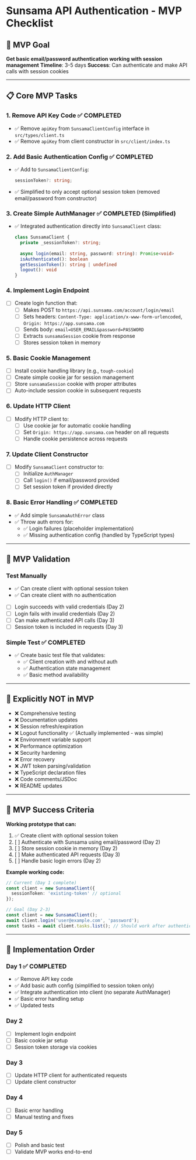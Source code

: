 # Sunsama API Authentication - MVP Checklist

## 🎯 MVP Goal
**Get basic email/password authentication working with session management**
**Timeline**: 3-5 days
**Success**: Can authenticate and make API calls with session cookies

---

## 📋 Core MVP Tasks

### 1. Remove API Key Code ✅ COMPLETED
- ✅ Remove `apiKey` from `SunsamaClientConfig` interface in `src/types/client.ts`
- ✅ Remove `apiKey` from client constructor in `src/client/index.ts`

### 2. Add Basic Authentication Config ✅ COMPLETED  
- ✅ Add to `SunsamaClientConfig`:
  ```typescript
  sessionToken?: string;
  ```
- ✅ Simplified to only accept optional session token (removed email/password from constructor)

### 3. Create Simple AuthManager ✅ COMPLETED (Simplified)
- ✅ Integrated authentication directly into `SunsamaClient` class:
  ```typescript
  class SunsamaClient {
    private _sessionToken?: string;
    
    async login(email: string, password: string): Promise<void>
    isAuthenticated(): boolean
    getSessionToken(): string | undefined
    logout(): void
  }
  ```

### 4. Implement Login Endpoint
- [ ] Create login function that:
  - [ ] Makes POST to `https://api.sunsama.com/account/login/email`
  - [ ] Sets headers: `Content-Type: application/x-www-form-urlencoded`, `Origin: https://app.sunsama.com`
  - [ ] Sends body: `email=USER_EMAIL&password=PASSWORD`
  - [ ] Extracts `sunsamaSession` cookie from response
  - [ ] Stores session token in memory

### 5. Basic Cookie Management
- [ ] Install cookie handling library (e.g., `tough-cookie`)
- [ ] Create simple cookie jar for session management
- [ ] Store `sunsamaSession` cookie with proper attributes
- [ ] Auto-include session cookie in subsequent requests

### 6. Update HTTP Client
- [ ] Modify HTTP client to:
  - [ ] Use cookie jar for automatic cookie handling
  - [ ] Set `Origin: https://app.sunsama.com` header on all requests
  - [ ] Handle cookie persistence across requests

### 7. Update Client Constructor
- [ ] Modify `SunsamaClient` constructor to:
  - [ ] Initialize `AuthManager`
  - [ ] Call `login()` if email/password provided
  - [ ] Set session token if provided directly

### 8. Basic Error Handling ✅ COMPLETED
- ✅ Add simple `SunsamaAuthError` class
- ✅ Throw auth errors for:
  - ✅ Login failures (placeholder implementation)
  - ✅ Missing authentication config (handled by TypeScript types)

---

## 🧪 MVP Validation

### Test Manually
- ✅ Can create client with optional session token
- ✅ Can create client with no authentication 
- [ ] Login succeeds with valid credentials (Day 2)
- [ ] Login fails with invalid credentials (Day 2)
- [ ] Can make authenticated API calls (Day 3)
- [ ] Session token is included in requests (Day 3)

### Simple Test ✅ COMPLETED
- ✅ Create basic test file that validates:
  - ✅ Client creation with and without auth
  - ✅ Authentication state management
  - ✅ Basic method availability

---

## 🚫 Explicitly NOT in MVP

- ❌ Comprehensive testing
- ❌ Documentation updates
- ❌ Session refresh/expiration
- ❌ Logout functionality ✅ (Actually implemented - was simple)
- ❌ Environment variable support
- ❌ Performance optimization
- ❌ Security hardening
- ❌ Error recovery
- ❌ JWT token parsing/validation
- ❌ TypeScript declaration files
- ❌ Code comments/JSDoc
- ❌ README updates

---

## 🎯 MVP Success Criteria

**Working prototype that can:**
1. ✅ Create client with optional session token
2. [ ] Authenticate with Sunsama using email/password (Day 2)
3. [ ] Store session cookie in memory (Day 2)
4. [ ] Make authenticated API requests (Day 3)
5. [ ] Handle basic login errors (Day 2)

**Example working code:**
```typescript
// Current (Day 1 complete)
const client = new SunsamaClient({
  sessionToken: 'existing-token' // optional
});

// Goal (Day 2-3)
const client = new SunsamaClient();
await client.login('user@example.com', 'password');
const tasks = await client.tasks.list(); // Should work after authentication
```

---

## 🚀 Implementation Order

### Day 1 ✅ COMPLETED
- ✅ Remove API key code
- ✅ Add basic auth config (simplified to session token only)
- ✅ Integrate authentication into client (no separate AuthManager)
- ✅ Basic error handling setup
- ✅ Updated tests

### Day 2  
- [ ] Implement login endpoint
- [ ] Basic cookie jar setup
- [ ] Session token storage via cookies

### Day 3
- [ ] Update HTTP client for authenticated requests
- [ ] Update client constructor

### Day 4
- [ ] Basic error handling
- [ ] Manual testing and fixes

### Day 5
- [ ] Polish and basic test
- [ ] Validate MVP works end-to-end

